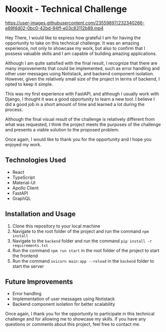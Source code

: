 # Nooxit - Technical Challenge



https://user-images.githubusercontent.com/23559897/232340266-e69f4d02-0bc0-42bd-94ff-e03c83112b89.mp4






Hey There, I would like to express how grateful I am for having the opportunity to take on this technical challenge. It was an amazing experience, not only to showcase my work, but also to confirm that I possess valuable skills and I am capable of building amazing applications.

Although I am quite satisfied with the final result, I recognize that there are many improvements that could be implemented, such as error handling and other user messages using Notistack, and backend component isolation. However, given the relatively small size of the project in terms of backend, I opted to keep it simple.

This was my first experience with FastAPI, and although I usually work with Django, I thought it was a good opportunity to learn a new tool. I believe I did a good job in a short amount of time and learned a lot during the process.

Although the final visual result of the challenge is relatively different from what was requested, I think the project meets the purposes of the challenge and presents a viable solution to the proposed problem.

Once again, I would like to thank you for the opportunity and I hope you enjoyed my work.

## Technologies Used

-   React
-   TypeScript
-   Material-UI
-   Apollo Client
-   FastAPI
-   GraphQL

## Installation and Usage

1.  Clone this repository to your local machine
2.  Navigate to the root folder of the project and run the command `npm install`
3.  Navigate to the `backend` folder and run the command `pip install -r requirements.txt`
4.  Run the command `npm run start` in the root folder of the project to start the frontend
5.  Run the command `uvicorn main:app --reload` in the `backend` folder to start the server

## Future Improvements

-   Error handling
-   Implementation of user messages using Notistack
-   Backend component isolation for better scalability

Once again, I thank you for the opportunity to participate in this technical challenge and for allowing me to showcase my skills. If you have any questions or comments about this project, feel free to contact me.
